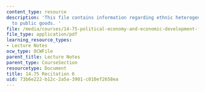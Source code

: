 ```yaml
---
content_type: resource
description: 'This file contains information regarding ethnic heterogeneity and contributions
  to public goods. '
file: /media/courses/14-75-political-economy-and-economic-development-fall-2012/73b6e222b12c2a5a3901c010ef2658ea_MIT14_75F12_Recitation6.pdf
file_type: application/pdf
learning_resource_types:
- Lecture Notes
ocw_type: OCWFile
parent_title: Lecture Notes
parent_type: CourseSection
resourcetype: Document
title: 14.75 Recitation 6
uid: 73b6e222-b12c-2a5a-3901-c010ef2658ea
---
```

